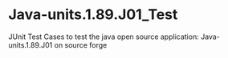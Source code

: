 Java-units.1.89.J01_Test
========================

JUnit Test Cases to test the java open source application: Java-units.1.89.J01 on source forge
